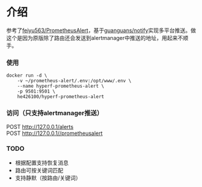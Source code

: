 # 介绍
参考了[feiyu563/PrometheusAlert](https://github.com/feiyu563/PrometheusAlert)，基于[guanguans/notify](https://github.com/guanguans/notify)实现多平台推送。做这个是因为原版除了路由还会发送到alertmanager中推送的地址，用起来不顺手。

### 使用  
```
docker run -d \
    -v ~/prometheus-alert/.env:/opt/www/.env \
    --name hyperf-prometheus-alert \
    -p 9501:9501 \
    he426100/hyperf-prometheus-alert
```

### 访问（只支持alertmanager推送）
POST http://127.0.0.1/alerts  
POST http://127.0.0.1//prometheusalert  

### TODO
- 根据配置支持恢复消息
- 路由可按关键词匹配
- 支持静默（按路由/关键词）